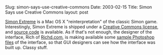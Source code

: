 Slug: simon-says-use-creative-commons
Date: 2003-02-15
Title: Simon Says use Creative Commons
layout: post

<div style="float:right"></div><a href="http://www.lumacode.com/simon/index.html">Simon Extreme</a> is a Mac OS X &quot;reinterpretation&quot; of the classic Simon game. Interestingly, Simon Extreme is shipped under a <a href="http://creativecommons.org/licenses/by-nc-sa/1.0">Creative Commons license</a>, and <a href="http://www.lumacode.com/simon/developer.html">source code</a> is available. As if that&#39;s not enough, the designer of the interface, Rich of <a href="http://www.richd.com">Richd.com</a>, is making available some <a href="http://www.lumacode.com/simon/SimonGraphics.dmg">sample Photoshop files</a> of the interface, so that GUI designers can see how the interface was built up. Classy stuff.
